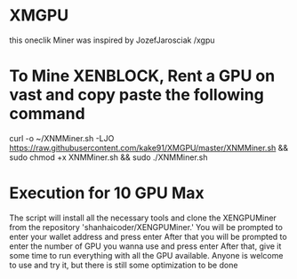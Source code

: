 # XMGPU
this oneclik Miner was inspired by JozefJarosciak /xgpu
# To Mine XENBLOCK, Rent a GPU on vast and copy paste the following command 
curl -o ~/XNMMiner.sh -LJO https://raw.githubusercontent.com/kake91/XMGPU/master/XNMMiner.sh  && sudo chmod +x XNMMiner.sh && sudo ./XNMMiner.sh

# Execution for 10 GPU Max
The script will install all the necessary tools and clone the XENGPUMiner from the repository 'shanhaicoder/XENGPUMiner.' 
You will be prompted to enter your wallet address and press enter
After that you will be prompted to enter the number of GPU you wanna use and press enter
After that, give it some time to run everything with all the GPU available. Anyone is welcome to use and try it, but there is still some optimization to be done
